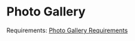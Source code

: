 # Photo Gallery
Requirements:  [Photo Gallery Requirements](https://github.com/ZhihengChang/PhotoGallery/blob/main/doc/REQUIREMENTS.md)
